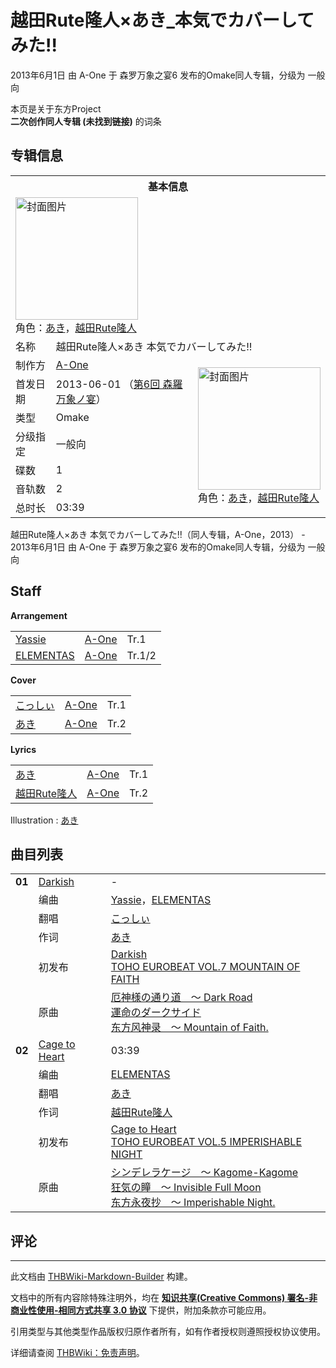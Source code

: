 # 越田Rute隆人×あき_本気でカバーしてみた!!

<!-- source html: G:\repos\THBWiki-Markdown-Builder\THBWikiMarkdown\Temp\main\8\8f\ns0%3A%E8%B6%8A%E7%94%B0Rute%E9%9A%86%E4%BA%BA%C3%97%E3%81%82%E3%81%8D_%E6%9C%AC%E6%B0%97%E3%81%A7%E3%82%AB%E3%83%90%E3%83%BC%E3%81%97%E3%81%A6%E3%81%BF%E3%81%9F%21%21.html -->

2013年6月1日 由 A-One 于 森罗万象之宴6 发布的Omake同人专辑，分级为 一般向

本页是关于东方Project  
 **二次创作同人专辑 (未找到链接)** 的词条
## 专辑信息

<table><tbody><tr><th colspan="3">基本信息</th></tr><tr><td class="cover-artwork-mobile" colspan="2"><a href="./文件-越田Rute隆人×あき_本気でカバーしてみた!!封面.jpg.md" class="image" title="封面图片"><img alt="封面图片" src="https://upload.thwiki.cc/thumb/d/da/%E8%B6%8A%E7%94%B0Rute%E9%9A%86%E4%BA%BA%C3%97%E3%81%82%E3%81%8D_%E6%9C%AC%E6%B0%97%E3%81%A7%E3%82%AB%E3%83%90%E3%83%BC%E3%81%97%E3%81%A6%E3%81%BF%E3%81%9F%21%21%E5%B0%81%E9%9D%A2.jpg/196px-%E8%B6%8A%E7%94%B0Rute%E9%9A%86%E4%BA%BA%C3%97%E3%81%82%E3%81%8D_%E6%9C%AC%E6%B0%97%E3%81%A7%E3%82%AB%E3%83%90%E3%83%BC%E3%81%97%E3%81%A6%E3%81%BF%E3%81%9F%21%21%E5%B0%81%E9%9D%A2.jpg" decoding="async" loading="lazy" width="196" height="196" srcset="https://upload.thwiki.cc/thumb/d/da/%E8%B6%8A%E7%94%B0Rute%E9%9A%86%E4%BA%BA%C3%97%E3%81%82%E3%81%8D_%E6%9C%AC%E6%B0%97%E3%81%A7%E3%82%AB%E3%83%90%E3%83%BC%E3%81%97%E3%81%A6%E3%81%BF%E3%81%9F%21%21%E5%B0%81%E9%9D%A2.jpg/294px-%E8%B6%8A%E7%94%B0Rute%E9%9A%86%E4%BA%BA%C3%97%E3%81%82%E3%81%8D_%E6%9C%AC%E6%B0%97%E3%81%A7%E3%82%AB%E3%83%90%E3%83%BC%E3%81%97%E3%81%A6%E3%81%BF%E3%81%9F%21%21%E5%B0%81%E9%9D%A2.jpg 1.5x, https://upload.thwiki.cc/thumb/d/da/%E8%B6%8A%E7%94%B0Rute%E9%9A%86%E4%BA%BA%C3%97%E3%81%82%E3%81%8D_%E6%9C%AC%E6%B0%97%E3%81%A7%E3%82%AB%E3%83%90%E3%83%BC%E3%81%97%E3%81%A6%E3%81%BF%E3%81%9F%21%21%E5%B0%81%E9%9D%A2.jpg/392px-%E8%B6%8A%E7%94%B0Rute%E9%9A%86%E4%BA%BA%C3%97%E3%81%82%E3%81%8D_%E6%9C%AC%E6%B0%97%E3%81%A7%E3%82%AB%E3%83%90%E3%83%BC%E3%81%97%E3%81%A6%E3%81%BF%E3%81%9F%21%21%E5%B0%81%E9%9D%A2.jpg 2x" data-file-width="512" data-file-height="512"></a><div class="cover-char">角色：<a href="./あき.md" title="あき">あき</a>，<a href="./Rute.md" title="Rute">越田Rute隆人</a></div></td>
</tr><tr><td class="label">名称</td><td colspan="2"> 越田Rute隆人×あき 本気でカバーしてみた!! </td></tr><tr><td class="label">制作方</td><td><a href="./A-One.md" title="A-One">A-One</a></td><td class="cover-artwork" rowspan="7" style="min-width:196px;"><a href="./文件-越田Rute隆人×あき_本気でカバーしてみた!!封面.jpg.md" class="image" title="封面图片"><img alt="封面图片" src="https://upload.thwiki.cc/thumb/d/da/%E8%B6%8A%E7%94%B0Rute%E9%9A%86%E4%BA%BA%C3%97%E3%81%82%E3%81%8D_%E6%9C%AC%E6%B0%97%E3%81%A7%E3%82%AB%E3%83%90%E3%83%BC%E3%81%97%E3%81%A6%E3%81%BF%E3%81%9F%21%21%E5%B0%81%E9%9D%A2.jpg/196px-%E8%B6%8A%E7%94%B0Rute%E9%9A%86%E4%BA%BA%C3%97%E3%81%82%E3%81%8D_%E6%9C%AC%E6%B0%97%E3%81%A7%E3%82%AB%E3%83%90%E3%83%BC%E3%81%97%E3%81%A6%E3%81%BF%E3%81%9F%21%21%E5%B0%81%E9%9D%A2.jpg" decoding="async" loading="lazy" width="196" height="196" srcset="https://upload.thwiki.cc/thumb/d/da/%E8%B6%8A%E7%94%B0Rute%E9%9A%86%E4%BA%BA%C3%97%E3%81%82%E3%81%8D_%E6%9C%AC%E6%B0%97%E3%81%A7%E3%82%AB%E3%83%90%E3%83%BC%E3%81%97%E3%81%A6%E3%81%BF%E3%81%9F%21%21%E5%B0%81%E9%9D%A2.jpg/294px-%E8%B6%8A%E7%94%B0Rute%E9%9A%86%E4%BA%BA%C3%97%E3%81%82%E3%81%8D_%E6%9C%AC%E6%B0%97%E3%81%A7%E3%82%AB%E3%83%90%E3%83%BC%E3%81%97%E3%81%A6%E3%81%BF%E3%81%9F%21%21%E5%B0%81%E9%9D%A2.jpg 1.5x, https://upload.thwiki.cc/thumb/d/da/%E8%B6%8A%E7%94%B0Rute%E9%9A%86%E4%BA%BA%C3%97%E3%81%82%E3%81%8D_%E6%9C%AC%E6%B0%97%E3%81%A7%E3%82%AB%E3%83%90%E3%83%BC%E3%81%97%E3%81%A6%E3%81%BF%E3%81%9F%21%21%E5%B0%81%E9%9D%A2.jpg/392px-%E8%B6%8A%E7%94%B0Rute%E9%9A%86%E4%BA%BA%C3%97%E3%81%82%E3%81%8D_%E6%9C%AC%E6%B0%97%E3%81%A7%E3%82%AB%E3%83%90%E3%83%BC%E3%81%97%E3%81%A6%E3%81%BF%E3%81%9F%21%21%E5%B0%81%E9%9D%A2.jpg 2x" data-file-width="512" data-file-height="512"></a><div class="cover-char">角色：<a href="./あき.md" title="あき">あき</a>，<a href="./Rute.md" title="Rute">越田Rute隆人</a></div></td>
</tr><tr><td class="label">首发日期</td><td>2013-06-01&#160;（<a href="/展会作品列表?e=%E6%A3%AE%E7%BD%97%E4%B8%87%E8%B1%A1%E4%B9%8B%E5%AE%B4%236">第6回 森羅万象ノ宴</a>）</td></tr><tr><td class="label">类型</td><td>Omake</td></tr><tr><td class="label">分级指定</td><td>一般向</td></tr><tr><td class="label">碟数</td><td>1</td></tr><tr><td class="label">音轨数</td><td>2</td></tr><tr><td class="label">总时长</td><td>03:39</td></tr></tbody></table>

越田Rute隆人×あき 本気でカバーしてみた!!（同人专辑，A-One，2013） - 2013年6月1日 由 A-One 于 森罗万象之宴6 发布的Omake同人专辑，分级为 一般向
## Staff
  
 **Arrangement**   

<table><tbody><tr><td><a href="./Yassie.md" title="Yassie">Yassie</a></td><td><a href="./A-One.md" title="A-One">A-One</a></td><td>Tr.1</td></tr><tr><td><a href="./ELEMENTAS.md" title="ELEMENTAS">ELEMENTAS</a></td><td><a href="./A-One.md" title="A-One">A-One</a></td><td>Tr.1/2</td></tr></tbody></table>

  
 **Cover**   

<table><tbody><tr><td><a href="/%E3%81%93%E3%81%A3%E3%81%97%E3%81%83" class="mw-redirect" title="こっしぃ">こっしぃ</a></td><td><a href="./A-One.md" title="A-One">A-One</a></td><td>Tr.1</td></tr><tr><td><a href="./あき.md" title="あき">あき</a></td><td><a href="./A-One.md" title="A-One">A-One</a></td><td>Tr.2</td></tr></tbody></table>

  
 **Lyrics**   

<table><tbody><tr><td><a href="./あき.md" title="あき">あき</a></td><td><a href="./A-One.md" title="A-One">A-One</a></td><td>Tr.1</td></tr><tr><td><a href="/%E8%B6%8A%E7%94%B0Rute%E9%9A%86%E4%BA%BA" class="mw-redirect" title="越田Rute隆人">越田Rute隆人</a></td><td><a href="./A-One.md" title="A-One">A-One</a></td><td>Tr.2</td></tr></tbody></table>


Illustration
: [あき](./あき.md)

## 曲目列表

<table><tbody><tr><td id="1" class="infoP"><b>01</b></td><td id="Darkish" colspan="2" class="title"><a href="./歌词-Darkish.md" title="歌词:Darkish">Darkish</a><span class="thcsearchlinks"><a rel="nofollow" class="external text" href="https://cd.thwiki.cc?arrange=Yassie，ELEMENTAS&amp;cover=こっしぃ&amp;lyric=あき&amp;ogmusic=厄神様の通り道　～ Dark Road，運命のダークサイド&amp;fromwiki=越田Rute隆人×あき_本気でカバーしてみた!!"><span title="搜索相似同人曲"></span></a></span></td><td class="time">-</td></tr><tr><td class="left"></td><td class="label">编曲</td><td class="text" colspan="2"><a href="./Yassie.md" title="Yassie">Yassie</a>，<a href="./ELEMENTAS.md" title="ELEMENTAS">ELEMENTAS</a><span class="thcsearchlinks"><a rel="nofollow" class="external text" href="https://cd.thwiki.cc?arrange=，Yassie，ELEMENTAS&amp;fromwiki=越田Rute隆人×あき_本気でカバーしてみた!!"><span></span></a></span></td></tr><tr><td class="left"></td><td class="label">翻唱</td><td class="text" colspan="2"><a href="/%E3%81%93%E3%81%A3%E3%81%97%E3%81%83" class="mw-redirect" title="こっしぃ">こっしぃ</a><span class="thcsearchlinks"><a rel="nofollow" class="external text" href="https://cd.thwiki.cc?vocal=こっしぃ&amp;fromwiki=越田Rute隆人×あき_本気でカバーしてみた!!"><span></span></a></span></td></tr><tr><td class="left"></td><td class="label">作词</td><td class="text" colspan="2"><a href="./あき.md" title="あき">あき</a><span class="thcsearchlinks"><a rel="nofollow" class="external text" href="https://cd.thwiki.cc?lyric=あき&amp;fromwiki=越田Rute隆人×あき_本気でカバーしてみた!!"><span></span></a></span></td></tr><tr><td class="left"></td><td class="label">初发布</td><td class="text" colspan="2"><a href="/TOHO_EUROBEAT_VOL.7_MOUNTAIN_OF_FAITH#1" title="TOHO EUROBEAT VOL.7 MOUNTAIN OF FAITH">Darkish</a><div class="source"><a href="/TOHO_EUROBEAT_VOL.7_MOUNTAIN_OF_FAITH" title="TOHO EUROBEAT VOL.7 MOUNTAIN OF FAITH">TOHO EUROBEAT VOL.7 MOUNTAIN OF FAITH</a></div></td></tr><tr><td class="left"></td><td class="label">原曲</td><td class="text" colspan="2"><span class="thcsearchlinks"><a rel="nofollow" class="external text" href="https://cd.thwiki.cc?ogmusic=厄神様の通り道　～ Dark Road，運命のダークサイド&amp;fromwiki=越田Rute隆人×あき_本気でカバーしてみた!!"><span></span></a></span><div class="ogmusic"><a href="/%E5%8E%84%E7%A5%9E%E6%A7%98%E3%81%AE%E9%80%9A%E3%82%8A%E9%81%93_%EF%BD%9E_Dark_Road" class="mw-redirect" title="厄神様の通り道 ～ Dark Road">厄神様の通り道　～ Dark Road</a></div><div class="ogmusic"><a href="/%E9%81%8B%E5%91%BD%E3%81%AE%E3%83%80%E3%83%BC%E3%82%AF%E3%82%B5%E3%82%A4%E3%83%89" class="mw-redirect" title="運命のダークサイド">運命のダークサイド</a></div><div class="source"><a href="/%E4%B8%9C%E6%96%B9%E9%A3%8E%E7%A5%9E%E5%BD%95_%EF%BD%9E_Mountain_of_Faith." class="mw-redirect" title="东方风神录 ～ Mountain of Faith.">东方风神录　～ Mountain of Faith.</a></div></td></tr>
<tr><td id="2" class="infoP"><b>02</b></td><td id="Cage_to_Heart" colspan="2" class="title"><a href="./歌词-Cage_to_Heart.md" title="歌词:Cage to Heart">Cage to Heart</a><span class="thcsearchlinks"><a rel="nofollow" class="external text" href="https://cd.thwiki.cc?arrange=ELEMENTAS&amp;cover=あき&amp;lyric=越田Rute隆人&amp;ogmusic=シンデレラケージ　～ Kagome-Kagome，狂気の瞳　～ Invisible Full Moon&amp;fromwiki=越田Rute隆人×あき_本気でカバーしてみた!!"><span title="搜索相似同人曲"></span></a></span></td><td class="time">03:39</td></tr><tr><td class="left"></td><td class="label">编曲</td><td class="text" colspan="2"><a href="./ELEMENTAS.md" title="ELEMENTAS">ELEMENTAS</a><span class="thcsearchlinks"><a rel="nofollow" class="external text" href="https://cd.thwiki.cc?arrange=，ELEMENTAS&amp;fromwiki=越田Rute隆人×あき_本気でカバーしてみた!!"><span></span></a></span></td></tr><tr><td class="left"></td><td class="label">翻唱</td><td class="text" colspan="2"><a href="./あき.md" title="あき">あき</a><span class="thcsearchlinks"><a rel="nofollow" class="external text" href="https://cd.thwiki.cc?vocal=あき&amp;fromwiki=越田Rute隆人×あき_本気でカバーしてみた!!"><span></span></a></span></td></tr><tr><td class="left"></td><td class="label">作词</td><td class="text" colspan="2"><a href="/%E8%B6%8A%E7%94%B0Rute%E9%9A%86%E4%BA%BA" class="mw-redirect" title="越田Rute隆人">越田Rute隆人</a><span class="thcsearchlinks"><a rel="nofollow" class="external text" href="https://cd.thwiki.cc?lyric=越田Rute隆人&amp;fromwiki=越田Rute隆人×あき_本気でカバーしてみた!!"><span></span></a></span></td></tr><tr><td class="left"></td><td class="label">初发布</td><td class="text" colspan="2"><a href="/TOHO_EUROBEAT_VOL.5_IMPERISHABLE_NIGHT#9" title="TOHO EUROBEAT VOL.5 IMPERISHABLE NIGHT">Cage to Heart</a><div class="source"><a href="./TOHO_EUROBEAT_VOL.5_IMPERISHABLE_NIGHT.md" title="TOHO EUROBEAT VOL.5 IMPERISHABLE NIGHT">TOHO EUROBEAT VOL.5 IMPERISHABLE NIGHT</a></div></td></tr><tr><td class="left"></td><td class="label">原曲</td><td class="text" colspan="2"><span class="thcsearchlinks"><a rel="nofollow" class="external text" href="https://cd.thwiki.cc?ogmusic=シンデレラケージ　～ Kagome-Kagome，狂気の瞳　～ Invisible Full Moon&amp;fromwiki=越田Rute隆人×あき_本気でカバーしてみた!!"><span></span></a></span><div class="ogmusic"><a href="/%E3%82%B7%E3%83%B3%E3%83%87%E3%83%AC%E3%83%A9%E3%82%B1%E3%83%BC%E3%82%B8_%EF%BD%9E_Kagome-Kagome" class="mw-redirect" title="シンデレラケージ ～ Kagome-Kagome">シンデレラケージ　～ Kagome-Kagome</a></div><div class="ogmusic"><a href="/%E7%8B%82%E6%B0%97%E3%81%AE%E7%9E%B3_%EF%BD%9E_Invisible_Full_Moon" class="mw-redirect" title="狂気の瞳 ～ Invisible Full Moon">狂気の瞳　～ Invisible Full Moon</a></div><div class="source"><a href="/%E4%B8%9C%E6%96%B9%E6%B0%B8%E5%A4%9C%E6%8A%84_%EF%BD%9E_Imperishable_Night." class="mw-redirect" title="东方永夜抄 ～ Imperishable Night.">东方永夜抄　～ Imperishable Night.</a></div></td></tr></tbody></table>


## 评论




---

此文档由 [THBWiki-Markdown-Builder](https://github.com/Delsin-Yu/THBWiki-Markdown-Builder) 构建。

文档中的所有内容除特殊注明外，均在 [**知识共享(Creative Commons) 署名-非商业性使用-相同方式共享 3.0 协议**](https://creativecommons.org/licenses/by-sa/3.0/deed.zh-hans) 下提供，附加条款亦可能应用。

引用类型与其他类型作品版权归原作者所有，如有作者授权则遵照授权协议使用。

详细请查阅 [THBWiki：免责声明](https://thbwiki.cc/THBWiki:%E5%85%8D%E8%B4%A3%E5%A3%B0%E6%98%8E)。

